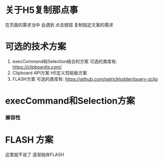 # 关于H5复制那点事

在页面的需求当中 会遇到 点击按钮 复制指定文案的需求

# 可选的技术方案 

1. execCommand和Selection结合的方案 可选的类库有: https://clipboardjs.com/
2. Clipboard API方案 H5定义剪贴板方案 
3. FLASH方案 可选的类库有: https://github.com/patricklodder/jquery-zclip

# execCommand和Selection方案

### 兼容性

# FLASH 方案

这里就不说了 逐渐抛弃FLASH